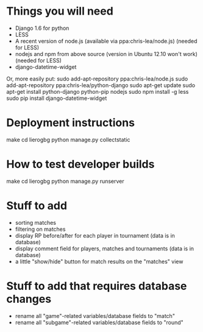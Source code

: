 Things you will need
============
- Django 1.6 for python
- LESS
- A recent version of node.js (available via ppa:chris-lea/node.js) (needed for LESS)
- nodejs and npm from above source (version in Ubuntu 12.10 won't work) (needed for LESS)
- django-datetime-widget

Or, more easily put:
sudo add-apt-repository ppa:chris-lea/node.js
sudo add-apt-repository ppa:chris-lea/python-django
sudo apt-get update
sudo apt-get install python-django python-pip nodejs
sudo npm install -g less
sudo pip install django-datetime-widget

Deployment instructions
===================
make
cd lierogbg
python manage.py collectstatic

How to test developer builds
============
make
cd lierogbg
python manage.py runserver

Stuff to add
==================
- sorting matches
- filtering on matches
- display RP before/after for each player in tournament (data is in database)
- display comment field for players, matches and tournaments (data is in database)
- a little "show/hide" button for match results on the "matches" view

Stuff to add that requires database changes
=====================
- rename all "game"-related variables/database fields to "match"
- rename all "subgame"-related variables/database fields to "round"
